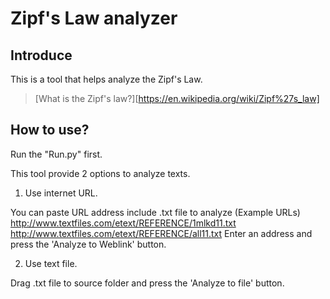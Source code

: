 Zipf's Law analyzer
===================

Introduce
---------
This is a tool that helps analyze the Zipf's Law.

> [What is the Zipf's law?][https://en.wikipedia.org/wiki/Zipf%27s_law]


How to use?
-----------
Run the "Run.py" first.

This tool provide 2 options to analyze texts.

1. Use internet URL.

You can paste URL address include .txt file to analyze
(Example URLs)
http://www.textfiles.com/etext/REFERENCE/1mlkd11.txt
http://www.textfiles.com/etext/REFERENCE/all11.txt
Enter an address and press the 'Analyze to Weblink' button.

2. Use text file.

Drag .txt file to source folder and press the 'Analyze to file' button.
